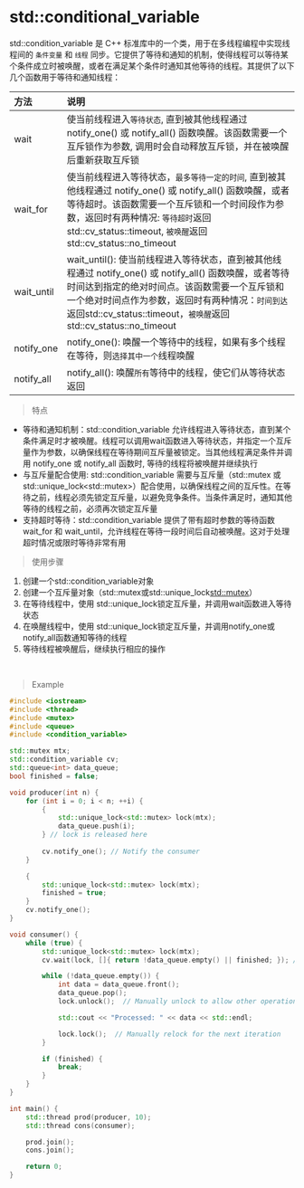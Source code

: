 &emsp;
# std::conditional_variable

std::condition_variable 是 C++ 标准库中的一个类，用于在多线程编程中实现线程间的 `条件变量` 和 `线程` 同步。它提供了等待和通知的机制，使得线程可以等待某个条件成立时被唤醒，或者在满足某个条件时通知其他等待的线程。其提供了以下几个函数用于等待和通知线程：

|方法	|说明|
|:--|:--|
|wait	|使当前线程进入`等待状态`, 直到被其他线程通过 notify_one() 或 notify_all() 函数唤醒。该函数需要一个互斥锁作为参数, 调用时会自动释放互斥锁，并在被唤醒后重新获取互斥锁
|wait_for	|使当前线程进入等待状态，`最多等待一定的时间`, 直到被其他线程通过 notify_one() 或 notify_all() 函数唤醒，或者等待超时。该函数需要一个互斥锁和一个时间段作为参数，返回时有两种情况: `等待超时`返回 std::cv_status::timeout, `被唤醒`返回 std::cv_status::no_timeout
|wait_until	|wait_until(): 使当前线程进入等待状态，直到被其他线程通过 notify_one() 或 notify_all() 函数唤醒，或者等待时间达到指定的绝对时间点。该函数需要一个互斥锁和一个绝对时间点作为参数，返回时有两种情况：`时间到达`返回std::cv_status::timeout，`被唤醒`返回std::cv_status::no_timeout
|notify_one	|notify_one(): 唤醒一个等待中的线程，如果有多个线程在等待，则`选择其中一个`线程唤醒
|notify_all	|notify_all(): 唤醒`所有`等待中的线程，使它们从等待状态返回

>特点
- 等待和通知机制：std::condition_variable 允许线程进入等待状态，直到某个条件满足时才被唤醒。线程可以调用wait函数进入等待状态，并指定一个互斥量作为参数，以确保线程在等待期间互斥量被锁定。当其他线程满足条件并调用 notify_one 或 notify_all 函数时, 等待的线程将被唤醒并继续执行
- 与互斥量配合使用: std::condition_variable 需要与互斥量（std::mutex 或std::unique_lock\<std::mutex>）配合使用，以确保线程之间的互斥性。在等待之前，线程必须先锁定互斥量，以避免竞争条件。当条件满足时，通知其他等待的线程之前，必须再次锁定互斥量
- 支持超时等待：std::condition_variable 提供了带有超时参数的等待函数 wait_for 和 wait_until，允许线程在等待一段时间后自动被唤醒。这对于处理超时情况或限时等待非常有用

>使用步骤
1. 创建一个std::condition_variable对象
2. 创建一个互斥量对象（std::mutex或std::unique_lock<std::mutex>）
3. 在等待线程中，使用 std::unique_lock锁定互斥量，并调用wait函数进入等待状态
4. 在唤醒线程中，使用 std::unique_lock锁定互斥量，并调用notify_one或notify_all函数通知等待的线程
5. 等待线程被唤醒后，继续执行相应的操作

&emsp;
>Example
```c++
#include <iostream>
#include <thread>
#include <mutex>
#include <queue>
#include <condition_variable>

std::mutex mtx;
std::condition_variable cv;
std::queue<int> data_queue;
bool finished = false;

void producer(int n) {
    for (int i = 0; i < n; ++i) {
        {
            std::unique_lock<std::mutex> lock(mtx);
            data_queue.push(i);
        } // lock is released here
        
        cv.notify_one(); // Notify the consumer
    }

    {
        std::unique_lock<std::mutex> lock(mtx);
        finished = true;
    }
    cv.notify_one();
}

void consumer() {
    while (true) {
        std::unique_lock<std::mutex> lock(mtx);
        cv.wait(lock, []{ return !data_queue.empty() || finished; }); // Wait until there's data to process or producer is finished

        while (!data_queue.empty()) {
            int data = data_queue.front();
            data_queue.pop();
            lock.unlock();  // Manually unlock to allow other operations while we're processing data

            std::cout << "Processed: " << data << std::endl;

            lock.lock();  // Manually relock for the next iteration
        }

        if (finished) {
            break;
        }
    }
}

int main() {
    std::thread prod(producer, 10);
    std::thread cons(consumer);

    prod.join();
    cons.join();

    return 0;
}
```